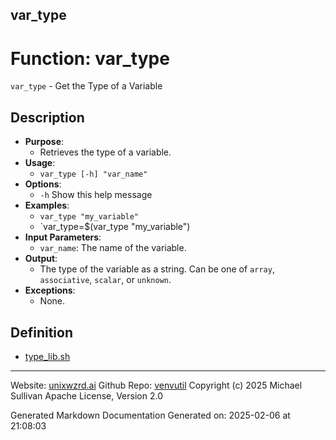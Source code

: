 ## var_type
# Function: var_type
`var_type` - Get the Type of a Variable
## Description
- **Purpose**:
  - Retrieves the type of a variable.
- **Usage**: 
  - `var_type [-h] "var_name"`
- **Options**: 
  - `-h`   Show this help message
- **Examples**: 
  - `var_type "my_variable"`
  - `var_type=$(var_type "my_variable")
- **Input Parameters**: 
  - `var_name`: The name of the variable.
- **Output**: 
  - The type of the variable as a string. Can be one of `array`, `associative`, `scalar`, or `unknown`.
- **Exceptions**: 
  - None.

## Definition 

* [type_lib.sh](../type_lib_sh.md)
---

Website: [unixwzrd.ai](https://unixwzrd.ai)
Github Repo: [venvutil](https://github.com/unixwzrd/venvutil)
Copyright (c) 2025 Michael Sullivan
Apache License, Version 2.0

Generated Markdown Documentation
Generated on: 2025-02-06 at 21:08:03
